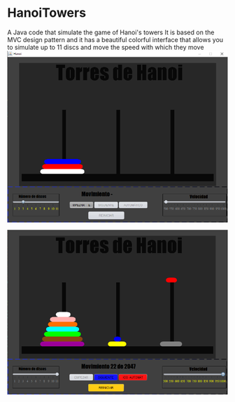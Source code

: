 # HanoiTowers
A Java code that simulate the game of Hanoi's towers
It is based on the MVC design pattern and it has a beautiful colorful interface that allows you to simulate up to 11 discs and move the speed with which they move
![github-large](https://github.com/urielexis64/HanoiTowers/blob/master/Capturas/Screenshot_1.png)



![github-large](https://github.com/urielexis64/HanoiTowers/blob/master/Capturas/Screenshot_2.png)

